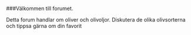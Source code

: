 ###Välkommen till forumet.


Detta forum handlar om oliver och olivoljor. Diskutera de olika olivsorterna och tippsa gärna om din favorit